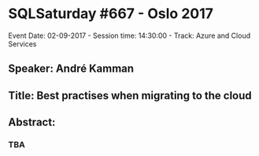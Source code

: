 # SQLSaturday #667 - Oslo 2017
Event Date: 02-09-2017 - Session time: 14:30:00 - Track: Azure and Cloud Services
## Speaker: André Kamman
## Title: Best practises when migrating to the cloud
## Abstract:
### TBA
